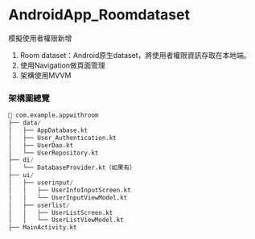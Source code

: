 # AndroidApp_Roomdataset
模擬使用者權限新增

1. Room dataset：Android原生dataset，將使用者權限資訊存取在本地端。
2. 使用Navigation做頁面管理
3. 架構使用MVVM
### 架構圖總覽

```r
📁 com.example.appwithroom
├── data/
│   ├── AppDatabase.kt
│   ├── User_Authentication.kt
│   ├── UserDao.kt
│   └── UserRepository.kt
├── di/
│   └── DatabaseProvider.kt（如果有）
├── ui/
│   ├── userinput/
│   │   ├── UserInfoInputScreen.kt
│   │   └── UserInputViewModel.kt
│   ├── userlist/
│   │   ├── UserListScreen.kt
│   │   └── UserListViewModel.kt
├── MainActivity.kt

```

